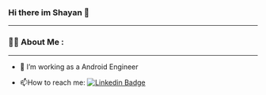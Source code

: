 ### Hi there im Shayan 👋

---
### :man_technologist: About Me :

---
- :telescope: I’m working as a Android Engineer 

- :mailbox:How to reach me: [![Linkedin Badge](https://img.shields.io/badge/-kakbar-blue?style=flat&logo=Linkedin&logoColor=white)](your-linkedin-url)

<img src="https://komarev.com/ghpvc/?username=saeedishayan76&style=flat-square&color=blue" alt=""/>

<!--
**saeedishayan76/saeedishayan76** is a ✨ _special_ ✨ repository because its `README.md` (this file) appears on your GitHub profile.

Here are some ideas to get you started:

- 🔭 I’m currently working on ...
- 🌱 I’m currently learning ...
- 👯 I’m looking to collaborate on ...
- 🤔 I’m looking for help with ...
- 💬 Ask me about ...
- 📫 How to reach me: ...
- 😄 Pronouns: ...
- ⚡ Fun fact: ...
-->
